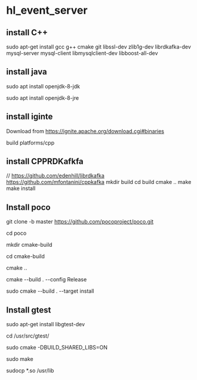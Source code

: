 # hl_event_server

## install C++
sudo apt-get install gcc g++ cmake git libssl-dev zlib1g-dev librdkafka-dev mysql-server mysql-client libmysqlclient-dev libboost-all-dev

## install java

sudo apt install openjdk-8-jdk

sudo apt install openjdk-8-jre

## install iginte

Download from https://ignite.apache.org/download.cgi#binaries

build platforms/cpp

## install CPPRDKafkfa


// https://github.com/edenhill/librdkafka
https://github.com/mfontanini/cppkafka
mkdir build
cd build
cmake <OPTIONS> ..
make
make install


## Install poco

git clone -b master https://github.com/pocoproject/poco.git

cd poco

mkdir cmake-build

cd cmake-build

cmake ..

cmake --build . --config Release

sudo cmake --build . --target install

## Install gtest
sudo apt-get install libgtest-dev

cd /usr/src/gtest/

sudo cmake -DBUILD_SHARED_LIBS=ON

sudo make

sudocp *.so /usr/lib
